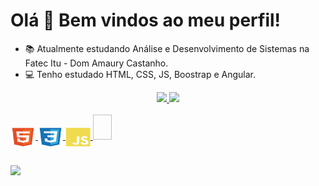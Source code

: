 # Olá 👋 Bem vindos ao meu perfil!
- 📚 Atualmente estudando Análise e Desenvolvimento de Sistemas na Fatec Itu - Dom Amaury Castanho.<br>
- 💻 Tenho estudado HTML, CSS, JS, Boostrap e Angular.
<div align="center">
  <a href="https://github.com/Rafa1922">
  <img height="150em" src="https://github-readme-stats.vercel.app/api?username=RafaGms&show_icons=true&theme=tokyonight&include_all_commits=true&count_private=true"/>
  <img height="140em" src="https://github-readme-stats.vercel.app/api/top-langs/?username=RafaGms&layout=compact&langs_count=7&theme=tokyonight"/>
</div>
  
<div style="display: inline_block"><br>
  <img align="center" alt="HTML" height="30" width="40" src="https://raw.githubusercontent.com/devicons/devicon/master/icons/html5/html5-original.svg">
  <img align="center" alt="CSS" height="30" width="40" src="https://raw.githubusercontent.com/devicons/devicon/master/icons/css3/css3-original.svg">
    <img align="center" alt="Rafa-Js" height="30" width="40" src="https://raw.githubusercontent.com/devicons/devicon/master/icons/javascript/javascript-plain.svg">

  <image xmlns="http://www.w3.org/2000/svg" x="5" y="3" width="30" height="40" xmlns:xlink="http://www.w3.org/1999/xlink" xlink:href="data:image/svg+xml;base64,PHN2ZyBmaWxsPSIjZmYwMDAwIiByb2xlPSJpbWciIHZpZXdCb3g9IjAgMCAyNCAyNCIgeG1sbnM9Imh0dHA6Ly93d3cudzMub3JnLzIwMDAvc3ZnIj48dGl0bGU+QW5ndWxhcjwvdGl0bGU+PHBhdGggZD0iTTkuOTMxIDEyLjY0NWg0LjEzOGwtMi4wNy00LjkwOG0wLTcuNzM3TC42OCAzLjk4MmwxLjcyNiAxNC43NzFMMTIgMjRsOS41OTYtNS4yNDJMMjMuMzIgMy45ODQgMTEuOTk5LjAwMXptNy4wNjQgMTguMzFoLTIuNjM4bC0xLjQyMi0zLjUwM0g4Ljk5NmwtMS40MjIgMy41MDRoLTIuNjRMMTIgMi42NXoiLz48L3N2Zz4="/>
</div>
  
  ##
  
  <div>
  <a href="https://www.linkedin.com/in/rafaelgms0/" target="_blank"><img src="https://img.shields.io/badge/-LinkedIn-%230077B5?style=for-the-badge&logo=linkedin&logoColor=white" target="_blank"></a>
  </div>


